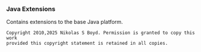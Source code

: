 ### Java Extensions

Contains extensions to the base Java platform.

```
Copyright 2010,2025 Nikolas S Boyd. Permission is granted to copy this work 
provided this copyright statement is retained in all copies.
```
